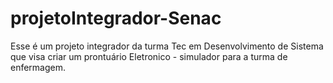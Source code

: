 # projetoIntegrador-Senac

Esse é um projeto integrador da turma Tec em Desenvolvimento de Sistema que visa criar um prontuário
Eletronico - simulador para a turma de enfermagem.
